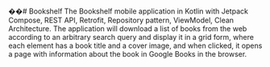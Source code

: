 ��#   B o o k s h e l f 
The Bookshelf mobile application in Kotlin with Jetpack Compose, REST API, Retrofit, Repository pattern, ViewModel, Clean Architecture. The application will download a list of books from the web according to an arbitrary search query and display it in a grid form, where each element has a book title and a cover image, and when clicked, it opens a page with information about the book in Google Books in the browser.
 
 
